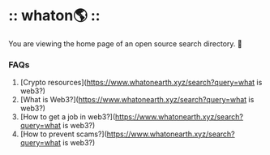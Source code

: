 # :: whaton🌎 ::
You are viewing the home page of an open source search directory. 🦄

### FAQs
1) [Crypto resources](https://www.whatonearth.xyz/search?query=what is web3?)
2) [What is Web3?](https://www.whatonearth.xyz/search?query=what is web3?)
3) [How to get a job in web3?](https://www.whatonearth.xyz/search?query=what is web3?)
3) [How to prevent scams?](https://www.whatonearth.xyz/search?query=what is web3?)
